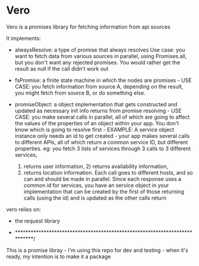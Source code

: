 # Vero

 Vero is a promises library for fetching information from api sources
 
It implements: 

- alwaysResolve: a type of promise that always resolves
  Use case: you want to fetch data from various sources in 
  parallel, using Promises.all, but you don't want any rejected 
  promises. You would rather get the result as null if the call 
  didn't work out
 
- fsPromise: a finite state machine in which the nodes are 
  promises - USE CASE: you fetch information from source A, depending
  on the result, you might fetch from source B, or do something
  else. 

- promiseObject: a object implementation that gets constructed 
  and updated as necessary init info returns from 
  promise resolving - USE CASE: you make several calls in parallel, 
  all of which are going to affect the values of the properties of an
  object within your app. You don't know which is going to resolve 
  first - EXAMPLE: A service object instance only needs an id to 
  get created - your app makes several calls to different APIs, all
  of which return a common service ID, but different properties. 
    eg: you fetch 3 lists of services through 3 calls to 3 different services, 
    1) returns user information, 2) returns availability information, 
    3) returns location information. Each call goes to different hosts, and 
    so can and should be made in parallel. Since each response uses a 
    common id for services, you have an service object in your implementation that 
    can be created by the first of those returning calls (using the id) and 
    is updated as the other calls return 
    
vero relies on: 
- the request library
* ***************************************************************************/


This is a promise libray - I'm using this repo for dev and testing - when it's ready, my intention is to make it a package
